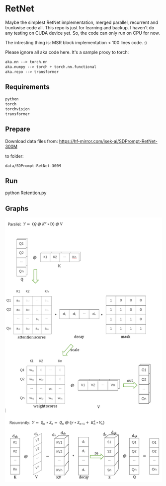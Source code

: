 # RetNet

Maybe the simplest RetNet implementation, merged parallel, recurrent and trunkwise code all. This repo is just for learning and backup. I haven't do any testing on CUDA device yet. So, the code can only run on CPU for now.

The intresting thing is: MSR block implementation < 100 lines code. :)

Please ignore all aka code here. It's a sample proxy to torch:

    aka.nn --> torch.nn
    aka.numpy --> torch + torch.nn.functional
    aka.repo --> transformer

## Requirements

    python
    torch
    torchvision
    transformer

## Prepare

Download data files from: https://hf-mirror.com/isek-ai/SDPrompt-RetNet-300M

to folder:

    data/SDPrompt-RetNet-300M

## Run

python Retention.py

## Graphs

![alt text](Retention.png)
